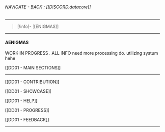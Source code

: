 ###### NAVIGATE - BACK :  [[DISCORD.datacore]]
----
>[!info]- [[ENIGMAS]]
----
#### AENIGMAS





WORK IN PROGRESS . ALL INFO 
	need more processing do.
		utilizing systum hehe


[[DD01 - MAIN SECTIONS]]

----


[[DD01 - CONTRIBUTION]]

[[DD01 - SHOWCASE]]

[[DD01 - HELP]]

[[DD01 - PROGRESS]]

[[DD01 - FEEDBACK]]



------
